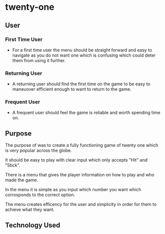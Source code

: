 # twenty-one

## User

### First Time User

- For a first time user the menu should be straight forward and easy to navigate as you do not want one which is confusing which could deter them from using it further.

### Returning User

- A returning user should find the first time on the game to be easy to maneuover efficient enough to want to return to the game.

### Frequent User

- A frequent user should feel the game is reliable and worth spending time on.

## Purpose

The purpose of was to create a fully functioning game of twenty one which is very popular across the globe.

It should be easy to play with clear input which only accepts "Hit" and "Stick".

There is a menu that gives the player information on how to play and who made the game.

In the menu it is simple as you input which number you want which corrosponds to the correct option.

The menu creates efficency for the user and simplicity in order for them to achieve what they want.

## Technology Used
